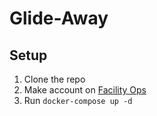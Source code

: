 # Glide-Away

## Setup

1. Clone the repo
2. Make account on [Facility Ops](https://app.facility-ops.com/login)
3. Run `docker-compose up -d`
